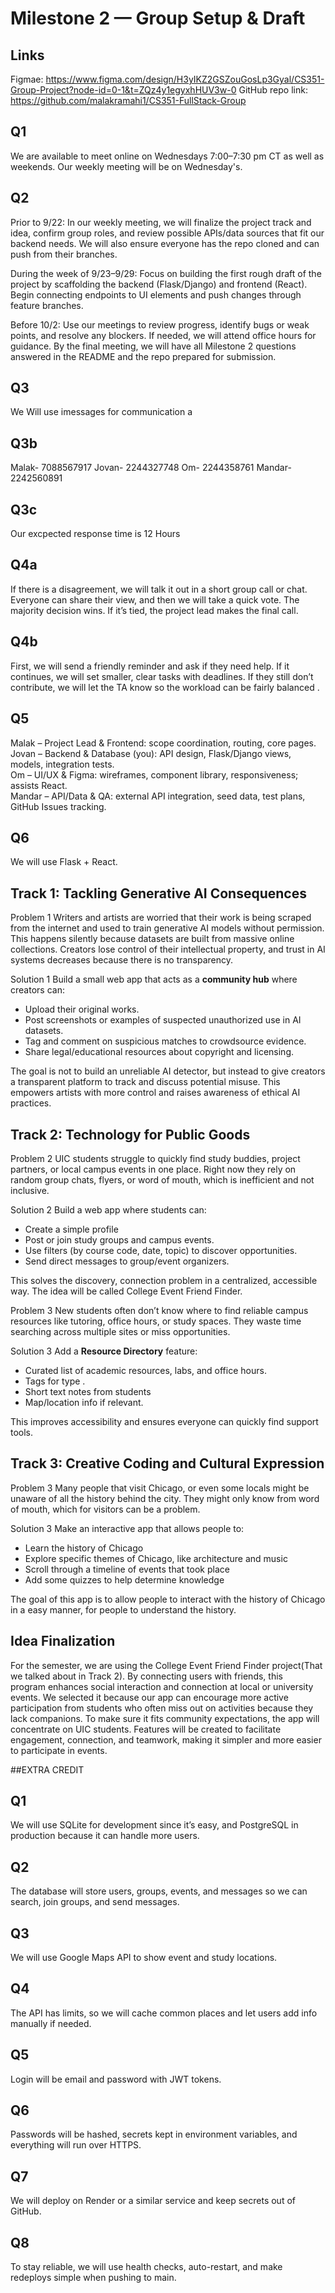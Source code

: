 # Milestone 2 — Group Setup & Draft

## Links

Figmae: https://www.figma.com/design/H3yIKZ2GSZouGosLp3Gyal/CS351-Group-Project?node-id=0-1&t=ZQz4y1egyxhHUV3w-0
GitHub repo link: https://github.com/malakramahi1/CS351-FullStack-Group

## Q1
We are available to meet online on Wednesdays 7:00–7:30 pm CT as well as weekends. 
Our weekly meeting will be on Wednesday's.
## Q2
Prior to 9/22: In our weekly meeting, we will finalize the project track and idea, confirm group roles, and review possible APIs/data sources that fit our backend needs. We will also ensure everyone has the repo cloned and can push from their branches.

During the week of 9/23–9/29: Focus on building the first rough draft of the project by scaffolding the backend (Flask/Django) and frontend (React). Begin connecting endpoints to UI elements and push changes through feature branches.

Before 10/2: Use our meetings to review progress, identify bugs or weak points, and resolve any blockers. If needed, we will attend office hours for guidance. By the final meeting, we will have all Milestone 2 questions answered in the README and the repo prepared for submission.
## Q3
We Will use imessages for communication 
a                                           
## Q3b
Malak- 7088567917 
Jovan- 2244327748
Om- 2244358761
Mandar- 2242560891

## Q3c           
Our excpected response time is 12 Hours 
                                
## Q4a
If there is a disagreement, we will talk it out in a short group call or chat.
Everyone can share their view, and then we will take a quick vote.
The majority decision wins. If it’s tied, the project lead makes the final
call.

## Q4b
First, we will send a friendly reminder and ask if they need help. If it 
continues, we will set smaller, clear tasks with deadlines. If they still 
don’t contribute, we will let the TA know so the workload can be fairly balanced
.                                           
## Q5
Malak – Project Lead & Frontend: scope coordination, routing, core pages.  
Jovan – Backend & Database (you): API design, Flask/Django views, models, integration tests.  
Om – UI/UX & Figma: wireframes, component library, responsiveness; assists React.  
Mandar – API/Data & QA: external API integration, seed data, test plans, GitHub Issues tracking.  
## Q6
We will use Flask + React.
                                       
## Track 1: Tackling Generative AI Consequences

  Problem 1
Writers and artists are worried that their work is being scraped from the internet and used to train generative AI models without permission. This happens silently because datasets are built from massive online collections. Creators lose control of their intellectual property, and trust in AI systems decreases because there is no transparency.
 
Solution 1
Build a small web app that acts as a **community hub** where creators can:
- Upload their original works.  
- Post screenshots or examples of suspected unauthorized use in AI datasets.  
- Tag and comment on suspicious matches to crowdsource evidence.  
- Share legal/educational resources about copyright and licensing.  

The goal is not to build an unreliable AI detector, but instead to give creators a transparent platform to track and discuss potential misuse. This empowers artists with more control and raises awareness of ethical AI practices.


## Track 2: Technology for Public Goods

  Problem 2
UIC students struggle to quickly find study buddies, project partners, or local campus events in one place. Right now they rely on random group chats, flyers, or word of mouth, which is inefficient and not inclusive.

  Solution 2
Build a web app where students can:
- Create a simple profile  
- Post or join study groups and campus events.  
- Use filters (by course code, date, topic) to discover opportunities.  
- Send direct messages to group/event organizers.  

This solves the discovery, connection problem in a centralized, accessible way. The idea will be called College Event Friend Finder.


  Problem 3
New students often don’t know where to find reliable campus resources like tutoring, office hours, or study spaces. They waste time searching across multiple sites or miss opportunities.

  Solution 3
Add a **Resource Directory** feature:
- Curated list of academic resources, labs, and office hours.  
- Tags for type .  
- Short text notes from students  
- Map/location info if relevant.  

This improves accessibility and ensures everyone can quickly find support tools.


## Track 3: Creative Coding and Cultural Expression
Problem 3
Many people that visit Chicago, or even some locals might be unaware of all the history behind the city. They might only know from word of mouth, which for visitors can be a problem.

Solution 3
Make an interactive app that allows people to:
- Learn the history of Chicago
- Explore specific themes of Chicago, like  architecture and music
- Scroll through a timeline of events that took place
- Add some quizzes to help determine knowledge

The goal of this app is to allow people to interact with the history of Chicago in a easy manner, for people to understand the history.

## Idea Finalization
For the semester, we are using the College Event Friend Finder project(That we talked about in Track 2). By connecting users with friends, this program enhances social interaction and connection at local or university events. We selected it because our app can encourage more active participation from students who often miss out on activities because they lack companions. To make sure it fits community expectations, the app will concentrate on UIC students. Features will be created to facilitate engagement, connection, and teamwork, making it simpler and more easier to participate in events.



##EXTRA CREDIT 
## Q1
We will use SQLite for development since it’s easy, and PostgreSQL in production because it can handle more users.

## Q2
The database will store users, groups, events, and messages so we can search, join groups, and send messages.

## Q3
We will use Google Maps API to show event and study locations.

## Q4
The API has limits, so we will cache common places and let users add info manually if needed.

## Q5
Login will be email and password with JWT tokens.

## Q6
Passwords will be hashed, secrets kept in environment variables, and everything will run over HTTPS.

## Q7
We will deploy on Render or a similar service and keep secrets out of GitHub.

## Q8
To stay reliable, we will use health checks, auto-restart, and make redeploys simple when pushing to main.
